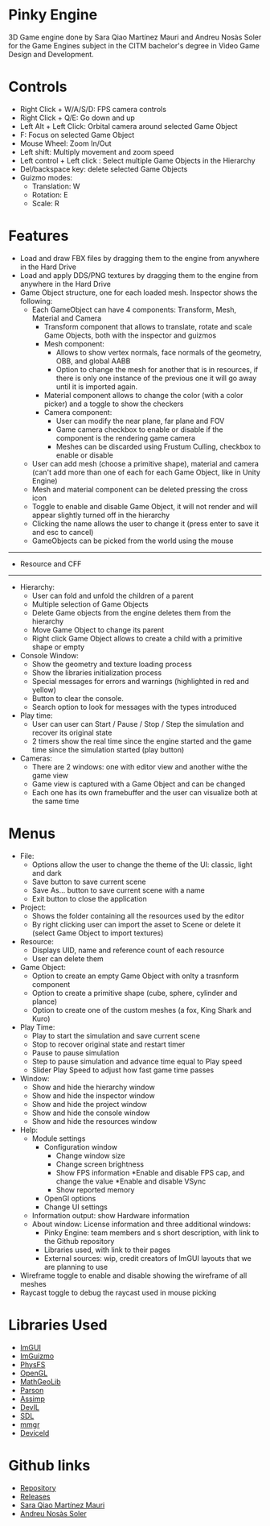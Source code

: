 # Pinky Engine

3D Game engine done by Sara Qiao Martínez Mauri and Andreu Nosàs Soler for the Game Engines subject in the CITM bachelor's degree in Video Game Design and Development.

# Controls

* Right Click + W/A/S/D: FPS camera controls
* Right Click + Q/E: Go down and up
* Left Alt + Left Click: Orbital camera around selected Game Object
* F: Focus on selected Game Object
* Mouse Wheel: Zoom In/Out
* Left shift: Multiply movement and zoom speed
* Left control + Left click : Select multiple Game Objects in the Hierarchy
* Del/backspace key: delete selected Game Objects
* Guizmo modes:
	* Translation: W
	* Rotation: E
	* Scale: R

# Features

* Load and draw FBX files by dragging them to the engine from anywhere in the Hard Drive
* Load and apply DDS/PNG textures by dragging them to the engine from anywhere in the Hard Drive
* Game Object structure, one for each loaded mesh. Inspector shows the following:
	* Each GameObject can have 4 components: Transform, Mesh, Material and Camera
		* Transform component that allows to translate, rotate and scale Game Objects, both with the inspector and guizmos
		* Mesh component: 
			* Allows to show vertex normals, face normals of the geometry, OBB, and global AABB
			* Option to change the mesh for another that is in resources, if there is only one 
			instance of the previous one it will go away until it is imported again.
		* Material component allows to change the color (with a color picker) and a toggle to show the checkers
		* Camera component:
			* User can modify the near plane, far plane and FOV
			* Game camera checkbox to enable or disable if the component is the rendering game camera
			* Meshes can be discarded using Frustum Culling, checkbox to enable or disable
	* User can add mesh (choose a primitive shape), material and camera (can't add more than one of each for each Game Object, like in Unity Engine)
	* Mesh and material component can be deleted pressing the cross icon
	* Toggle to enable and disable Game Object, it will not render and will appear slightly turned off in the hierarchy
	* Clicking the name allows the user to change it (press enter to save it and esc to cancel)
	* GameObjects can be picked from the world using the mouse
---------------------
* Resource and CFF
---------------------
* Hierarchy:
	* User can fold and unfold the children of a parent
	* Multiple selection of Game Objects
	* Delete Game objects from the engine deletes them from the hierarchy
	* Move Game Object to change its parent
	* Right click Game Object allows to create a child with a primitive shape or empty
* Console Window:
	* Show the geometry and texture loading process
	* Show the libraries initialization process
	* Special messages for errors and warnings (highlighted in red and yellow)
	* Button to clear the console.
	* Search option to look for messages with the types introduced
* Play time: 
	* User can user can Start / Pause / Stop / Step the simulation and recover its original state
	* 2 timers show the real time since the engine started and the game time since the simulation started (play button)
* Cameras:
	* There are 2 windows: one with editor view and another withe the game view
	* Game view is captured with a Game Object and can be changed
	* Each one has its own framebuffer and the user can visualize both at the same time

# Menus

* File:
	* Options allow the user to change the theme of the UI: classic, light and dark
	* Save button to save current scene
	* Save As... button to save current scene with a name
	* Exit button to close the application
* Project:
	* Shows the folder containing all the resources used by the editor
	* By right clicking user can import the asset to Scene or delete it (select Game Object to import textures)
* Resource:
	* Displays UID, name and reference count of each resource
	* User can delete them
* Game Object:
	* Option to create an empty Game Object with onlty a trasnform component
	* Option to create a primitive shape (cube, sphere, cylinder and plance)
	* Option to create one of the custom meshes (a fox, King Shark and Kuro)
* Play Time:
	* Play to start the simulation and save current scene
	* Stop to recover original state and restart timer
	* Pause to pause simulation
	* Step to pause simulation and advance time equal to Play speed
	* Slider Play Speed to adjust how fast game time passes
* Window:
	* Show and hide the hierarchy window
	* Show and hide the inspector window
	* Show and hide the project window
	* Show and hide the console window
	* Show and hide the resources window
* Help:
	* Module settings
		* Configuration window
			* Change window size
			* Change screen brightness
			* Show FPS information
				*Enable and disable FPS cap, and change the value
				*Enable and disable VSync
			* Show reported memory
		* OpenGl options
		* Change UI settings
	* Information output: show Hardware information
	* About window: License information and three additional windows:
		* Pinky Engine: team members and s short description, with link to the Github repository
		* Libraries used, with link to their pages
		* External sources: wip, credit creators of ImGUI layouts that we are planning to use 
* Wireframe toggle to enable and disable showing the wireframe of all meshes
* Raycast toggle to debug the raycast used in mouse picking

# Libraries Used

* [ImGUI](https://github.com/ocornut/imgui)
* [ImGuizmo](https://github.com/CedricGuillemet/ImGuizmo)
* [PhysFS](https://icculus.org/physfs/)
* [OpenGL](https://glew.sourceforge.net/)
* [MathGeoLib](https://github.com/juj/MathGeoLib)
* [Parson](https://github.com/kgabis/parson)
* [Assimp](https://www.assimp.org/)
* [DevIL](https://openil.sourceforge.net/)
* [SDL](https://www.libsdl.org/index.php)
* [mmgr](https://www.flipcode.com/archives/Presenting_A_Memory_Manager.shtml)
* [Deviceld](https://github.com/GameTechDev/gpudetect)

# Github links

* [Repository](https://github.com/lSara-MM/Pinky_Engine)
* [Releases](https://github.com/lSara-MM/Pinky_Engine/releases)
* [Sara Qiao Martínez Mauri](https://github.com/lSara-MM)
* [Andreu Nosàs Soler](https://github.com/AndyCubico)